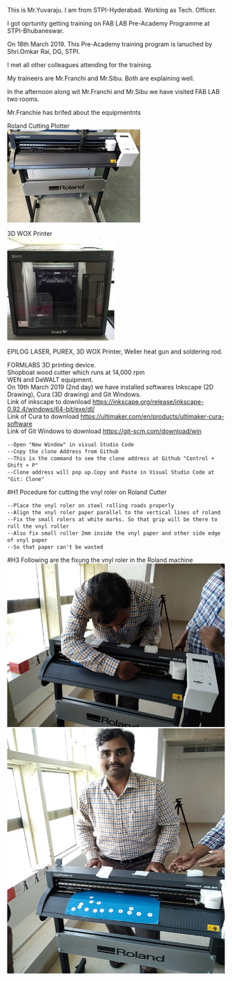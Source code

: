 This is Mr.Yuvaraju. I am from STPI-Hyderabad. Working as Tech. Officer.<br>

I got oprtunity getting training on FAB LAB Pre-Academy Programme at STPI-Bhubaneswar.<br>

On 18th March 2019. This Pre-Academy training program is lanuched by Shri.Omkar Rai, DG, STPI.<br>

I met all other colleagues attending for the training.<br>

My traineers are Mr.Franchi and Mr.Sibu. Both are explaining well.<br>

In the afternoon along wit Mr.Franchi and Mr.Sibu we have visited FAB LAB two rooms.<br>

Mr.Franchie has brifed about the equipmentnts <br>

Roland Cutting Plotter <br>
![Roland Cutting Plotter Image](img/rolandcuttingplotter.jpg)<br>

3D WOX Printer <br>
![3D WOX Printer](img/Sindoh_3DWOX_Printer.jpg)<br>

EPILOG LASER, PUREX, 3D WOX Printer, Weller heat gun and soldering rod.<br>

FORMLABS 3D printing device.<br>
Shopboat wood cutter which runs at 14,000 rpm<br>
WEN and DeWALT equipment.<br>
On 19th March 2019 (2nd day) we have installed softwares Inkscape (2D Drawing), Cura (3D drawing) and Git Windows.<br>
Link of inkscape to download https://inkscape.org/release/inkscape-0.92.4/windows/64-bit/exe/dl/ <br>
Link of Cura to download https://ultimaker.com/en/products/ultimaker-cura-software <br>
Link of Git Windows to download https://git-scm.com/download/win <br>

    --Open "New Window" in visual Studio Code
    --Copy the clone Address from Github
    --This is the command to see the clone address at Github "Control + Shift + P"
    --Clone address will pop up.Copy and Paste in Visual Studio Code at "Git: Clone"   
#H1
Pocedure for cutting the vnyl roler on Roland Cutter <br>

    --Place the vnyl roler on steel rolling roads properly
    --Align the vnyl roler paper parallel to the vertical lines of roland
    --Fix the small rolers at white marks. So that grip will be there to roll the vnyl roller
    --Also fix small roller 2mm inside the vnyl paper and other side edge of vnyl paper
    --So that paper can't be wasted
#H3
Following are the fixung the vnyl roler in the Roland machine <br>
![](img/roland_vnyl_cutter-1.jpg)<br>
![](img/roland_vnyl_cutter-2.jpg)<br>
